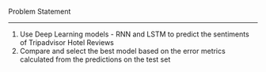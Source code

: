Problem Statement
*****************
1. Use Deep Learning models - RNN and LSTM to predict the sentiments of Tripadvisor Hotel Reviews
2. Compare and select the best model based on the error metrics calculated from the predictions on the test set